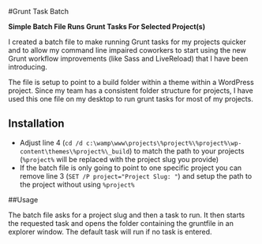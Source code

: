 #Grunt Task Batch

**Simple Batch File Runs Grunt Tasks For Selected Project(s)**

I created a batch file to make running Grunt tasks for my projects quicker and to allow my command line impaired coworkers to start using the new Grunt workflow improvements (like Sass and LiveReload) that I have been introducing.

The file is setup to point to a build folder within a theme within a WordPress project. Since my team has a consistent folder structure for projects, I have used this one file on my desktop to run grunt tasks for most of my projects.

## Installation

- Adjust line 4 (`cd /d c:\wamp\www\projects\%project%\%project%\wp-content\themes\%project%\_build`) to match the path to your projects (`%project%` will be replaced with the project slug you provide)
- If the batch file is only going to point to one specific project you can remove line 3 (`SET /P project="Project Slug: "`) and setup the path to the project without using `%project%`

##Usage

The batch file asks for a project slug and then a task to run. It then starts the requested task and opens the folder containing the gruntfile in an explorer window. The default task will run if no task is entered.

